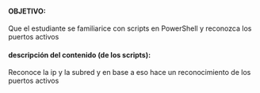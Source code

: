 #### OBJETIVO:
Que el estudiante se familiarice con scripts en PowerShell  y reconozca los puertos activos

#### descripción del contenido (de los scripts): 
Reconoce la ip y la subred y en base a eso  hace un reconocimiento de los puertos activos
